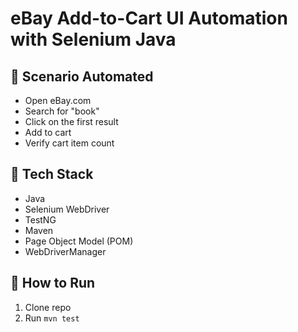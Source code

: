 # eBay Add-to-Cart UI Automation with Selenium Java

## 📌 Scenario Automated
- Open eBay.com
- Search for "book"
- Click on the first result
- Add to cart
- Verify cart item count

## 🧰 Tech Stack
- Java
- Selenium WebDriver
- TestNG
- Maven
- Page Object Model (POM)
- WebDriverManager

## 🚀 How to Run
1. Clone repo
2. Run `mvn test`